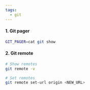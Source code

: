 ```yaml
---
tags:
  - git
---
```


#### 1. Git pager
```sh
GIT_PAGER=cat git show
```

#### 2. Git remote
```sh
# Show remotes
git remote -v

# Set remotes
git remote set-url origin <NEW_URL>
```

